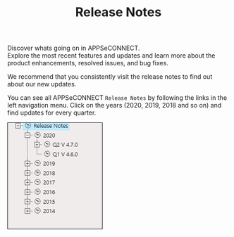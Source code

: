 ﻿---
title: "Release Notes"
toc: true
tag: developers
category: "release-notes" 
menus: 
    header:
        title: "Release Notes" 
        weight: 15
        icon: fa fa-wpexplorer
        identifier: AECreleasenotes
---

Discover whats going on in APPSeCONNECT.  
Explore the most recent features and updates and learn more about 
the product enhancements, resolved issues, and bug fixes.

We recommend that you consistently visit the release notes to find out about our new updates.

You can see all APPSeCONNECT `Release Notes` by following the links in the 
left navigation menu. Click on the years (2020, 2019, 2018 and so on) and find 
updates for every quarter.

![releasenotes](/staticfiles/root/media/releasenotes.png)